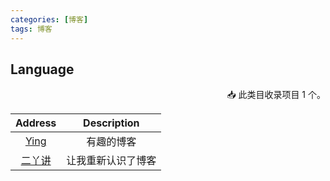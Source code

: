 ```yaml
---
categories: [博客]
tags: 博客
---
```




## Language

<p align="right">
📥 此类目收录项目 1 个。
</p>

|           Address            | Description |
|:----------------------------:|:-----------:|
| [Ying](https://izualzhy.cn/) |    有趣的博客    |
|           [二丫讲](https://wiki.eryajf.net/)            |  让我重新认识了博客  |




